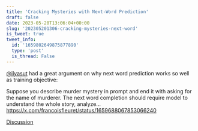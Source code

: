 ```yaml
---
title: 'Cracking Mysteries with Next-Word Prediction'
draft: false
date: 2023-05-20T13:06:04+00:00
slug: '202305201306-cracking-mysteries-next-word'
is_tweet: true
tweet_info:
  id: '1659802649875877890'
  type: 'post'
  is_thread: False
---
```




[@ilyasut](https://x.com/ilyasut) had a great argument on why next word prediction works so well as training objective: 

Suppose you describe murder mystery in prompt and end it with asking for the name of murderer. The next word completion should require model to understand the whole story, analyze… <https://x.com/francoisfleuret/status/1659688067853066240>

[Discussion](https://x.com/sytelus/status/1659802649875877890)
